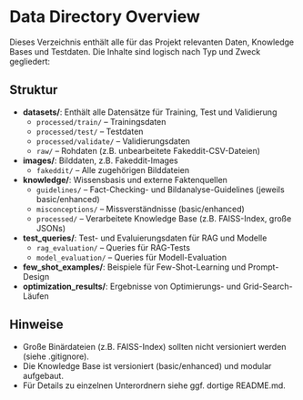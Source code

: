# Data Directory Overview

Dieses Verzeichnis enthält alle für das Projekt relevanten Daten, Knowledge Bases und Testdaten. Die Inhalte sind logisch nach Typ und Zweck gegliedert:

## Struktur

- **datasets/**: Enthält alle Datensätze für Training, Test und Validierung
  - `processed/train/` – Trainingsdaten
  - `processed/test/` – Testdaten
  - `processed/validate/` – Validierungsdaten
  - `raw/` – Rohdaten (z.B. unbearbeitete Fakeddit-CSV-Dateien)
- **images/**: Bilddaten, z.B. Fakeddit-Images
  - `fakeddit/` – Alle zugehörigen Bilddateien
- **knowledge/**: Wissensbasis und externe Faktenquellen
  - `guidelines/` – Fact-Checking- und Bildanalyse-Guidelines (jeweils basic/enhanced)
  - `misconceptions/` – Missverständnisse (basic/enhanced)
  - `processed/` – Verarbeitete Knowledge Base (z.B. FAISS-Index, große JSONs)
- **test_queries/**: Test- und Evaluierungsdaten für RAG und Modelle
  - `rag_evaluation/` – Queries für RAG-Tests
  - `model_evaluation/` – Queries für Modell-Evaluation
- **few_shot_examples/**: Beispiele für Few-Shot-Learning und Prompt-Design
- **optimization_results/**: Ergebnisse von Optimierungs- und Grid-Search-Läufen

## Hinweise
- Große Binärdateien (z.B. FAISS-Index) sollten nicht versioniert werden (siehe .gitignore).
- Die Knowledge Base ist versioniert (basic/enhanced) und modular aufgebaut.
- Für Details zu einzelnen Unterordnern siehe ggf. dortige README.md. 